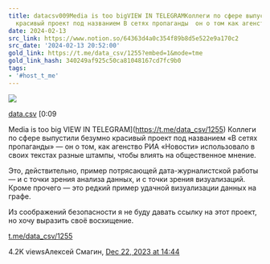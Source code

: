 ```yaml
---
title: datacsv009Media is too bigVIEW IN TELEGRAMКоллеги по сфере выпустили безумно
  красивый проект под названием В сетях пропаганды  он о том как агенство Р
date: 2024-02-13
src_link: https://www.notion.so/64363d4a0c354f89b8d5e522e9a170c2
src_date: '2024-02-13 20:52:00'
gold_link: https://t.me/data_csv/1255?embed=1&mode=tme
gold_link_hash: 340249af925c50ca81048167cd7fc9b0
tags:
- '#host_t_me'
---
```




[*![](https://cdn4.cdn-telegram.org/file/oQoR1NBlfCNx6uNKlXzBlgu9Hh0e5lue-hKnvk7srfMfblQBjh3rFxprQYuZwOYZmheINeQEV16poGazvm0X6pgdIi-aeBHQJWq000J8wTXL5d5UCkON3LOPpEY9jy5mXkGucLCJUZgJMhmL-eL_spobzto2QzVVea4MP-OJaw6q3j9uveQLnSg4g2QywQNhxT5lmB0FOCDjuK7rk4nex5tuepExD4083eM4vgqTi-dhqrJwDFMx8-CHPlqD5njySlPJ7_LGa-gcBLeevmrnU8LGdwwYYUbCLxf-Mc9cRihi6xknnNJjh064JaTdWn3T0lwmbpJC5HeSF9nDzH9Ffw.jpg)*](https://t.me/data_csv)



[data.csv](https://t.me/data_csv)
[0:09


Media is too big
VIEW IN TELEGRAM](https://t.me/data_csv/1255)
Коллеги по сфере выпустили безумно красивый проект под названием «В сетях пропаганды» — он о том, как агенство РИА «Новости» использовало в своих текстах разные штампы, чтобы влиять на общественное мнение.  
  
Это, действительно, пример потрясающей дата-журналистской работы — и с точки зрения анализа данных, и с точки зрения визуализаций.  
Кроме прочего — это редкий пример удачной визуализации данных на графе.  
  
Из соображений безопасности я не буду давать ссылку на этот проект, но хочу выразить своё восхищение.

[t.me/data\_csv/1255](https://t.me/data_csv/1255)

4.2K viewsАлексей Смагин, [Dec 22, 2023 at 14:44](https://t.me/data_csv/1255)